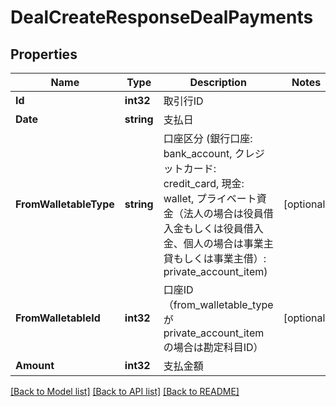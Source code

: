 # DealCreateResponseDealPayments

## Properties

Name | Type | Description | Notes
------------ | ------------- | ------------- | -------------
**Id** | **int32** | 取引行ID | 
**Date** | **string** | 支払日 | 
**FromWalletableType** | **string** | 口座区分 (銀行口座: bank_account, クレジットカード: credit_card, 現金: wallet, プライベート資金（法人の場合は役員借入金もしくは役員借入金、個人の場合は事業主貸もしくは事業主借）: private_account_item) | [optional] 
**FromWalletableId** | **int32** | 口座ID（from_walletable_typeがprivate_account_itemの場合は勘定科目ID） | [optional] 
**Amount** | **int32** | 支払金額 | 

[[Back to Model list]](../README.md#documentation-for-models) [[Back to API list]](../README.md#documentation-for-api-endpoints) [[Back to README]](../README.md)


